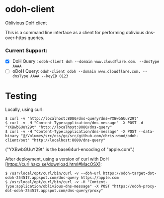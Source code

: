# odoh-client
Oblivious DoH client

This is a command line interface as a client for performing oblivious dns-over-https queries.

### Current Support:

- [x] DoH Query : `odoh-client doh --domain www.cloudflare.com. --dnsType AAAA`
- [ ] oDoH Query: `odoh-client odoh --domain www.cloudflare.com. --dnsType AAAA --keyID 0123`

# Testing

Locally, using curl:

~~~
$ curl -v "http://localhost:8080/dns-query?dns=YXBwbGUuY29t"
$ curl -v -H "Content-Type:application/dns-message" -X POST -d "YXBwbGUuY29t" "http://localhost:8080/dns-query"
$ curl -v -H "Content-Type:application/dns-message" -X POST --data-binary "@/Volumes/src/oss/go/src/github.com/chris-wood/odoh-client/out" "http://localhost:8080/dns-query"
~~~

("YXBwbGUuY29t" is the base64url-encoding of "apple.com".)

After deployment, using a version of curl with DoH [https://curl.haxx.se/download.html#MacOSX]:

~~~
$ /usr/local/opt/curl/bin/curl -v --doh-url https://odoh-target-dot-odoh-254517.appspot.com/dns-query https://apple.com
$ /usr/local/opt/curl/bin/curl -v -H "Content-Type:application/oblivious-dns-message" -X POST "https://odoh-proxy-dot-odoh-254517.appspot.com/dns-query/proxy"
~~~